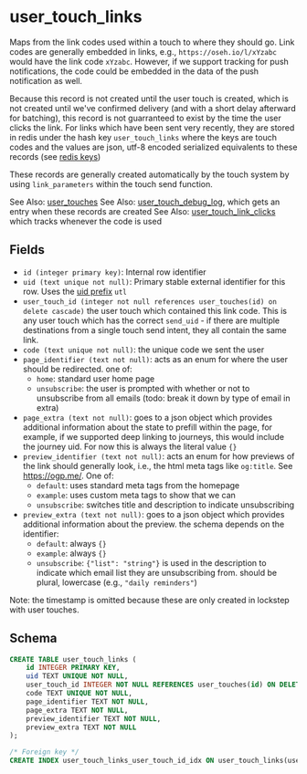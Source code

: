 # user_touch_links

Maps from the link codes used within a touch to where they should go. Link codes
are generally embedded in links, e.g., `https://oseh.io/l/xYzabc` would have the
link code `xYzabc`. However, if we support tracking for push notifications, the
code could be embedded in the data of the push notification as well.

Because this record is not created until the user touch is created, which is not
created until we've confirmed delivery (and with a short delay afterward for
batching), this record is not guarranteed to exist by the time the user clicks
the link. For links which have been sent very recently, they are stored in
redis under the hash key `user_touch_links` where the keys are touch codes and
the values are json, utf-8 encoded serialized equivalents to these records
(see [redis keys](../redis/keys.md))

These records are generally created automatically by the touch system by using
`link_parameters` within the touch send function.

See Also: [user_touches](./user_touches.md)
See Also: [user_touch_debug_log](./user_touch_debug_log.md), which gets an entry
when these records are created
See Also: [user_touch_link_clicks](./user_touch_link_clicks.md) which tracks
whenever the code is used

## Fields

- `id (integer primary key)`: Internal row identifier
- `uid (text unique not null)`: Primary stable external identifier for this
  row. Uses the [uid prefix](../uid_prefixes.md) `utl`
- `user_touch_id (integer not null references user_touches(id) on delete cascade)`
  the user touch which contained this link code. This is any user touch which
  has the correct `send_uid` - if there are multiple destinations from a single
  touch send intent, they all contain the same link.
- `code (text unique not null)`: the unique code we sent the user
- `page_identifier (text not null)`: acts as an enum for where the user should be
  redirected. one of:
  - `home`: standard user home page
  - `unsubscribe`: the user is prompted with whether or not to unsubscribe from
    all emails (todo: break it down by type of email in extra)
- `page_extra (text not null)`: goes to a json object which provides additional
  information about the state to prefill within the page, for example, if we
  supported deep linking to journeys, this would include the journey uid. For
  now this is always the literal value `{}`
- `preview_identifier (text not null)`: acts an enum for how previews of the link
  should generally look, i.e., the html meta tags like `og:title`.
  See https://ogp.me/. One of:
  - `default`: uses standard meta tags from the homepage
  - `example`: uses custom meta tags to show that we can
  - `unsubscribe`: switches title and description to indicate unsubscribing
- `preview_extra (text not null)`: goes to a json object which provides additional
  information about the preview. the schema depends on the identifier:
  - `default`: always `{}`
  - `example`: always `{}`
  - `unsubscribe`: `{"list": "string"}` is used in the description to indicate which
    email list they are unsubscribing from. should be plural, lowercase (e.g.,
    `"daily reminders"`)

Note: the timestamp is omitted because these are only created in lockstep with
user touches.

## Schema

```sql
CREATE TABLE user_touch_links (
    id INTEGER PRIMARY KEY,
    uid TEXT UNIQUE NOT NULL,
    user_touch_id INTEGER NOT NULL REFERENCES user_touches(id) ON DELETE CASCADE,
    code TEXT UNIQUE NOT NULL,
    page_identifier TEXT NOT NULL,
    page_extra TEXT NOT NULL,
    preview_identifier TEXT NOT NULL,
    preview_extra TEXT NOT NULL
);

/* Foreign key */
CREATE INDEX user_touch_links_user_touch_id_idx ON user_touch_links(user_touch_id);
```
